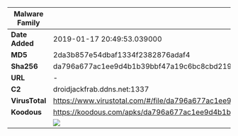 | Malware Family | SandroRat                                                    |
| -------------- | ------------------------------------------------------------ |
| **Date Added** | 2019-01-17 20:49:53.039000                                                   |
| **MD5**        | 2da3b857e54dbaf1334f2382876adaf4                             |
| **Sha256**     | da796a677ac1ee9d4b1b39bbf47a19c6bc8cbd2195b393575a18df2900c670f2 |
| **URL**        | -                                                            |
| **C2**         | droidjackfrab.ddns.net:1337 |
| **VirusTotal** | https://www.virustotal.com/#/file/da796a677ac1ee9d4b1b39bbf47a19c6bc8cbd2195b393575a18df2900c670f2/detection |
| **Koodous**    | https://koodous.com/apks/da796a677ac1ee9d4b1b39bbf47a19c6bc8cbd2195b393575a18df2900c670f2 |
|                | ![](../assets/da796a677ac1ee9d4b1b39bbf47a19c6bc8cbd2195b393575a18df2900c670f2.png) |